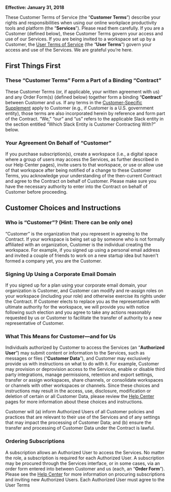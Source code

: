 
**Effective: January 31, 2018**

These Customer Terms of Service (the “**Customer Terms**”) describe your rights and responsibilities when using our online workplace productivity tools and platform (the “**Services**”). Please read them carefully. If you are a Customer (defined below), these Customer Terms govern your access and use of our Services. If you are being invited to a workspace set up by a Customer, the [User Terms of Service](https://slack.com/intl/en-mx/terms-of-service/user) (the “**User Terms**”) govern your access and use of the Services. We are grateful you’re here.

## First Things First

### These “Customer Terms” Form a Part of a Binding “Contract”

These Customer Terms (or, if applicable, your written agreement with us) and any Order Form(s) (defined below) together form a binding “**Contract**” between Customer and us. If any terms in the [Customer-Specific Supplement](https://slack.com/intl/en-mx/terms-of-service/supplement) apply to Customer (e.g., if Customer is a U.S. government entity), those terms are also incorporated herein by reference and form part of the Contract. “We,” “our” and “us” refers to the applicable Slack entity in the section entitled “Which Slack Entity is Customer Contracting With?” below.

### Your Agreement On Behalf of “Customer”

If you purchase subscription(s), create a workspace (i.e., a digital space where a group of users may access the Services, as further described in our Help Center pages), invite users to that workspace, or use or allow use of that workspace after being notified of a change to these Customer Terms, you acknowledge your understanding of the then-current Contract and agree to the Contract on behalf of Customer. Please make sure you have the necessary authority to enter into the Contract on behalf of Customer before proceeding.

## Customer Choices and Instructions

### Who is “Customer”? (Hint: There can be only one)

“Customer” is the organization that you represent in agreeing to the Contract. If your workspace is being set up by someone who is not formally affiliated with an organization, Customer is the individual creating the workspace. For example, if you signed up using a personal email address and invited a couple of friends to work on a new startup idea but haven't formed a company yet, you are the Customer.

### Signing Up Using a Corporate Email Domain

If you signed up for a plan using your corporate email domain, your organization is Customer, and Customer can modify and re-assign roles on your workspace (including your role) and otherwise exercise its rights under the Contract. If Customer elects to replace you as the representative with ultimate authority for the workspace, we will provide you with notice following such election and you agree to take any actions reasonably requested by us or Customer to facilitate the transfer of authority to a new representative of Customer.

### What This Means for Customer—and for Us

Individuals authorized by Customer to access the Services (an “**Authorized User**”) may submit content or information to the Services, such as messages or files (“**Customer Data**”), and Customer may exclusively provide us with instructions on what to do with it. For example, Customer may provision or deprovision access to the Services, enable or disable third party integrations, manage permissions, retention and export settings, transfer or assign workspaces, share channels, or consolidate workspaces or channels with other workspaces or channels. Since these choices and instructions may result in the access, use, disclosure, modification or deletion of certain or all Customer Data, please review the [Help Center](https://get.slack.help/hc/en-us/categories/200122103-team-administration) pages for more information about these choices and instructions.

Customer will (a) inform Authorized Users of all Customer policies and practices that are relevant to their use of the Services and of any settings that may impact the processing of Customer Data; and (b) ensure the transfer and processing of Customer Data under the Contract is lawful.

### Ordering Subscriptions

A subscription allows an Authorized User to access the Services. No matter the role, a subscription is required for each Authorized User. A subscription may be procured through the Services interface, or in some cases, via an order form entered into between Customer and us (each, an “**Order Form**”). Please see the [Help Center](https://get.slack.help/hc/en-us/categories/200122103-team-administration) for more information on procuring subscriptions and inviting new Authorized Users. Each Authorized User must agree to the User Terms
